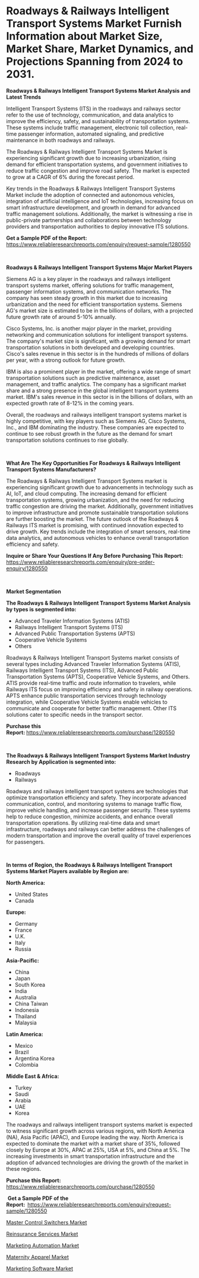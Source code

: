 <p><h1>Roadways & Railways Intelligent Transport Systems Market Furnish Information about Market Size, Market Share, Market Dynamics, and Projections Spanning from 2024 to 2031.</h1></p><p><strong>Roadways & Railways Intelligent Transport Systems Market Analysis and Latest Trends</strong></p>
<p><p>Intelligent Transport Systems (ITS) in the roadways and railways sector refer to the use of technology, communication, and data analytics to improve the efficiency, safety, and sustainability of transportation systems. These systems include traffic management, electronic toll collection, real-time passenger information, automated signaling, and predictive maintenance in both roadways and railways.</p><p>The Roadways & Railways Intelligent Transport Systems Market is experiencing significant growth due to increasing urbanization, rising demand for efficient transportation systems, and government initiatives to reduce traffic congestion and improve road safety. The market is expected to grow at a CAGR of 6% during the forecast period.</p><p>Key trends in the Roadways & Railways Intelligent Transport Systems Market include the adoption of connected and autonomous vehicles, integration of artificial intelligence and IoT technologies, increasing focus on smart infrastructure development, and growth in demand for advanced traffic management solutions. Additionally, the market is witnessing a rise in public-private partnerships and collaborations between technology providers and transportation authorities to deploy innovative ITS solutions.</p></p>
<p><strong>Get a Sample PDF of the Report:&nbsp;</strong> <a href="https://www.reliableresearchreports.com/enquiry/request-sample/1280550">https://www.reliableresearchreports.com/enquiry/request-sample/1280550</a></p>
<p>&nbsp;</p>
<p><strong>Roadways & Railways Intelligent Transport Systems Major Market Players</strong></p>
<p><p>Siemens AG is a key player in the roadways and railways intelligent transport systems market, offering solutions for traffic management, passenger information systems, and communication networks. The company has seen steady growth in this market due to increasing urbanization and the need for efficient transportation systems. Siemens AG's market size is estimated to be in the billions of dollars, with a projected future growth rate of around 5-10% annually.</p><p>Cisco Systems, Inc. is another major player in the market, providing networking and communication solutions for intelligent transport systems. The company's market size is significant, with a growing demand for smart transportation solutions in both developed and developing countries. Cisco's sales revenue in this sector is in the hundreds of millions of dollars per year, with a strong outlook for future growth.</p><p>IBM is also a prominent player in the market, offering a wide range of smart transportation solutions such as predictive maintenance, asset management, and traffic analytics. The company has a significant market share and a strong presence in the global intelligent transport systems market. IBM's sales revenue in this sector is in the billions of dollars, with an expected growth rate of 8-12% in the coming years.</p><p>Overall, the roadways and railways intelligent transport systems market is highly competitive, with key players such as Siemens AG, Cisco Systems, Inc., and IBM dominating the industry. These companies are expected to continue to see robust growth in the future as the demand for smart transportation solutions continues to rise globally.</p></p>
<p>&nbsp;</p>
<p><strong>What Are The Key Opportunities For Roadways & Railways Intelligent Transport Systems Manufacturers?</strong></p>
<p><p>The Roadways & Railways Intelligent Transport Systems market is experiencing significant growth due to advancements in technology such as AI, IoT, and cloud computing. The increasing demand for efficient transportation systems, growing urbanization, and the need for reducing traffic congestion are driving the market. Additionally, government initiatives to improve infrastructure and promote sustainable transportation solutions are further boosting the market. The future outlook of the Roadways & Railways ITS market is promising, with continued innovation expected to drive growth. Key trends include the integration of smart sensors, real-time data analytics, and autonomous vehicles to enhance overall transportation efficiency and safety.</p></p>
<p><strong>Inquire or Share Your Questions If Any Before Purchasing This Report:</strong> <a href="https://www.reliableresearchreports.com/enquiry/pre-order-enquiry/1280550">https://www.reliableresearchreports.com/enquiry/pre-order-enquiry/1280550</a></p>
<p>&nbsp;</p>
<p><strong>Market Segmentation</strong></p>
<p><strong>The Roadways & Railways Intelligent Transport Systems Market Analysis by types is segmented into:</strong></p>
<p><ul><li>Advanced Traveler Information Systems (ATIS)</li><li>Railways Intelligent Transport Systems (ITS)</li><li>Advanced Public Transportation Systems (APTS)</li><li>Cooperative Vehicle Systems</li><li>Others</li></ul></p>
<p><p>Roadways & Railways Intelligent Transport Systems market consists of several types including Advanced Traveler Information Systems (ATIS), Railways Intelligent Transport Systems (ITS), Advanced Public Transportation Systems (APTS), Cooperative Vehicle Systems, and Others. ATIS provide real-time traffic and route information to travelers, while Railways ITS focus on improving efficiency and safety in railway operations. APTS enhance public transportation services through technology integration, while Cooperative Vehicle Systems enable vehicles to communicate and cooperate for better traffic management. Other ITS solutions cater to specific needs in the transport sector.</p></p>
<p><strong>Purchase this Report:&nbsp;</strong><a href="https://www.reliableresearchreports.com/purchase/1280550">https://www.reliableresearchreports.com/purchase/1280550</a></p>
<p>&nbsp;</p>
<p><strong>The Roadways & Railways Intelligent Transport Systems Market Industry Research by Application is segmented into:</strong></p>
<p><ul><li>Roadways</li><li>Railways</li></ul></p>
<p><p>Roadways and railways intelligent transport systems are technologies that optimize transportation efficiency and safety. They incorporate advanced communication, control, and monitoring systems to manage traffic flow, improve vehicle handling, and increase passenger security. These systems help to reduce congestion, minimize accidents, and enhance overall transportation operations. By utilizing real-time data and smart infrastructure, roadways and railways can better address the challenges of modern transportation and improve the overall quality of travel experiences for passengers.</p></p>
<p>&nbsp;</p>
<p><strong>In terms of Region, the Roadways & Railways Intelligent Transport Systems Market Players available by Region are:</strong></p>
<p>
    <p> <strong> North America: </strong>
        <ul>
            <li>United States</li>
            <li>Canada</li>
        </ul>
        </p> 
    <p> <strong> Europe: </strong>
        <ul>
            <li>Germany</li>
            <li>France</li>
            <li>U.K.</li>
            <li>Italy</li>
            <li>Russia</li>
        </ul>
        </p> 
    <p> <strong> Asia-Pacific: </strong>
        <ul>
            <li>China</li>
            <li>Japan</li>
            <li>South Korea</li>
            <li>India</li>
            <li>Australia</li>
            <li>China Taiwan</li>
            <li>Indonesia</li>
            <li>Thailand</li>
            <li>Malaysia</li>
        </ul>
        </p> 
    <p> <strong> Latin America: </strong>
        <ul>
            <li>Mexico</li>
            <li>Brazil</li>
            <li>Argentina Korea</li>
            <li>Colombia</li>
        </ul>
        </p> 
    <p> <strong> Middle East & Africa: </strong>
        <ul>
            <li>Turkey</li>
            <li>Saudi</li>
            <li>Arabia</li>
            <li>UAE</li>
            <li>Korea</li>
        </ul>
    </p>
    </p>
<p><p>The roadways and railways intelligent transport systems market is expected to witness significant growth across various regions, with North America (NA), Asia Pacific (APAC), and Europe leading the way. North America is expected to dominate the market with a market share of 35%, followed closely by Europe at 30%, APAC at 25%, USA at 5%, and China at 5%. The increasing investments in smart transportation infrastructure and the adoption of advanced technologies are driving the growth of the market in these regions.</p></p>
<p><strong>Purchase this Report: </strong><a href="https://www.reliableresearchreports.com/purchase/1280550">https://www.reliableresearchreports.com/purchase/1280550</a></p>
<p>&nbsp;<strong>Get a Sample PDF of the Report:&nbsp;&nbsp;</strong><a href="https://www.reliableresearchreports.com/enquiry/request-sample/1280550">https://www.reliableresearchreports.com/enquiry/request-sample/1280550</a></p>
<p><strong></strong></p>
<p><p><a href="https://medium.com/@stevengarcia756/master-control-switchers-market-comprehensive-assessment-by-type-application-and-geography-d6c7497e2f67">Master Control Switchers Market</a></p><p><a href="https://medium.com/@faithterry767/reinsurance-services-market-analysis-and-sze-forecasted-for-period-from-2024-to-2031-5798cdb8885d">Reinsurance Services Market</a></p><p><a href="https://medium.com/@stevengarcia756/marketing-automation-market-trends-forecast-and-competitive-analysis-to-2031-6f22fc32c291">Marketing Automation Market</a></p><p><a href="https://medium.com/@stevengarcia756/decoding-maternity-apparel-market-metrics-market-share-trends-and-growth-patterns-9bb253465667">Maternity Apparel Market</a></p><p><a href="https://medium.com/@stevengarcia756/decoding-marketing-software-market-metrics-market-share-trends-and-growth-patterns-5c1290e905dc">Marketing Software Market</a></p></p>